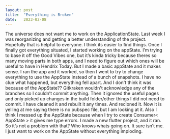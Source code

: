 ```yaml
---
layout: post
title:  "Everything is Broken"
date:   2023-02-08
---
```

The universe does not want me to work on the ApplicationState. Last week I was reorganizing and getting a better understanding of the project. Hopefully that is helpful to everyone. I think its easier to find things. Once I finally got everything situated, I started working on the appState. I’m trying to base it off the Good Vibes one, but it’s kinda tricky because theres so many moving parts in both apps, and I need to figure out which ones will be useful to have in Hendrix Today. But I made a basic appState and it makes sense. I ran the app and it worked, so then I went to try to change everything to use the AppState instead of a bunch of snapshots. I have no clue what happened, but everything fell apart. And I don't think it was because of the AppState?? Gitkraken wouldn't acknowledge any of the branches so I couldn’t commit anything. Then it ignored the useful pages and only picked up changes in the build folder/other things I did not need to commit. I have cleaned it and rebuilt it any times. And recloned it. Now it is yelling at me saying there is no pubspec file, but I am looking at it. Also I think I messed up the AppState because when I try to create Consumer< AppState > it gives me type errors. I made a new flutter project, and it ran. So it’s not a problem with that? Who knows whats going on. It sure isn’t me. I just want to work on the AppState without everything imploding.  